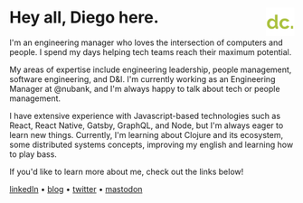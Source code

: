#  Hey all, Diego here.  [<img src="https://github.com/diegocoxta/diegocoxta/blob/main/icon.png" width="50" align="right" />](https://diegocosta.me)

I'm an engineering manager who loves the intersection of computers and people. I spend my days helping tech teams reach their maximum potential.

My areas of expertise include engineering leadership, people management, software engineering, and D&I. I'm currently working as an Engineering Manager at @nubank, and I'm always happy to talk about tech or people management.

I have extensive experience with Javascript-based technologies such as React, React Native, Gatsby, GraphQL, and Node, but I'm always eager to learn new things. Currently, I'm learning about Clojure and its ecosystem, some distributed systems concepts, improving my english and learning how to play bass.

If you'd like to learn more about me, check out the links below!

[linkedIn](https://www.linkedin.com/in/diegocoxta/) • [blog](https://diegocosta.me) • [twitter](https://twitter.com/diegocoxta) • [mastodon](https://mastodon.social/@diegocoxta)



